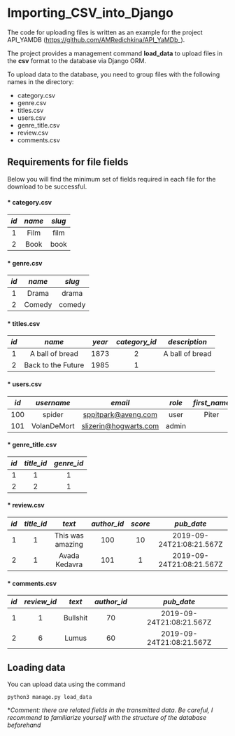 # Importing_CSV_into_Django

The code for uploading files is written as an example for the project API_YAMDB (https://github.com/AMRedichkina/API_YaMDb_).


The project provides a management command **load_data** to upload files in the **csv** format to the database via Django ORM.


To upload data to the database, you need to group files with the following names in the directory:

- category.csv 
- genre.csv 
- titles.csv 
- users.csv 
- genre_title.csv 
- review.csv 
- comments.csv 

## Requirements for file fields
Below you will find the minimum set of fields required in each file for the download to be successful.

#### * **category.csv** 
| *id*        | *name*          | *slug* |
|:----------:|:-------------:| :-----:|
| 1      | Film | film |
| 2      | Book | book |

#### * **genre.csv** 
| *id*        | *name*           | *slug* |
| :-------------: |:-------------:|:-----:|
| 1      | Drama | drama |
| 2      | Comedy | comedy |

#### * **titles.csv** 
| *id*  | *name*          | *year* | *category_id* | *description* |
|:---:|:-------------:|:-----:|:-----:|:-----:|
| 1   | A ball of bread | 1873 | 2 | A ball of bread |
| 2   | Back to the Future | 1985 | 1 |  |

#### * **users.csv** 
| *id*  | *username*          | *email* | *role* | *first_name* | *last_name* | 
|:---:|:-------------:|:-----:|:-----:|:-----:|:-------|
| 100   | spider | sppitpark@aveng.com | user | Piter | Parker  |
| 101   | VolanDeMort | slizerin@hogwarts.com | admin |  |     |

#### * **genre_title.csv**
| *id*        | *title_id*          | *genre_id* |
|:----------:|:-------------:| :-----:|
| 1      | 1 | 1 |
| 2      | 2 | 1 |

#### * **review.csv** 
| *id*  | *title_id*          | *text* | *author_id* | *score* | *pub_date* | 
|:---:|:-------------:|:-----:|:-----:|:-----:|:-------:|
| 1   | 1 | This was amazing | 100| 10 | 2019-09-24T21:08:21.567Z  |
| 2   | 1 | Avada Kedavra | 101 | 1 |  2019-09-24T21:08:21.567Z   |

#### * **comments.csv** 
| *id*  | *review_id*          | *text* | *author_id* | *pub_date* | 
|:---:|:-------------:|:-----:|:-----:|:-------:|
| 1   | 1 | Bullshit | 70 |2019-09-24T21:08:21.567Z  |
| 2   | 6 | Lumus | 60 |2019-09-24T21:08:21.567Z   |

## Loading data

You can upload data using the command

```shell
python3 manage.py load_data
```

**Comment: there are related fields in the transmitted data. Be careful, I recommend to familiarize yourself with the structure of the database beforehand*

